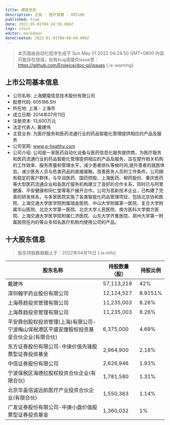 ```yaml
---
title: 健麾信息
description: 主板 - 医疗保健 - 605186
published: true
date: 2022-05-01T04:24:50.000Z
tags: stock
editor: markdown
dateCreated: 2022-01-01T00:00:00.000Z
---
```


> 本页面由自动化程序生成于 Sun May 01 2022 04:24:50 GMT+0800
> 内容可能存在错误，如有bug请提交issue至：https://github.com/Eroleice/doc-pi/issues
{.is-warning}

## 上市公司基本信息
- 公司名称: 上海健麾信息技术股份有限公司
- 股票代码: 605186.SH
- 所在地: 上海 - 上海市
- 成立日期: 2014年07月11日
- 注册资本: 13,600万元
- 法定代表人: 戴建伟
- 主营业务: 为医疗服务和医药流通行业的药品智能化管理提供相应的产品及服务
- 公司官网: www.g-healthy.com
- 公司介绍: 公司是一家医药自动化设备与医药信息化服务提供商，为医疗服务和医药流通行业的药品智能化管理提供相应的产品及服务，旨在提升相关机构的工作效率、服务质量和管理水平，减少患者排队等候时间,提升患者的就医体验，减少医务人员与危害药品的直接接触，改善医务人员的工作条件。公司拥有稳定的客户群体，与华润医药、国药控股、上海医药、柳药股份、重庆医药等大型医药流通企业和各医疗服务机构建立了良好的合作关系，同时已与阿里健康、平安健康和同仁堂等客户展开合作。公司为高新技术企业，已构建了完善的研发体系，与多家医院实施了各类智能化药品管理项目，包括北京协和医院、上海交通大学医学院附属瑞金医院、中山大学附属第一医院、复旦大学附属华山医院、北京大学第一医院、北京大学人民医院、南方医科大学南方医院、上海交通大学医学院附属仁济医院、山东大学齐鲁医院、郑州大学第一附属医院在内的等众多知名医疗机构均使用公司的产品。


## 十大股东信息
> 股东持股数据截止于：2022年04月15日
{.is-info}

| 股东名称 | 持股数量（股） | 持股比例 |
| --- | --- | --- |
| 戴建伟 | 57,113,219 | 42% |
| 深圳翰宇药业股份有限公司 | 12,124,527 | 8.9151% |
| 上海荐趋投资管理有限公司 | 11,235,003 | 8.26% |
| 上海荐趋投资管理有限公司 | 11,235,003 | 8.26% |
| 平安鼎创股权投资管理(上海)有限公司-宁波梅山保税港区平盛安康股权投资基金合伙企业(有限合伙) | 6,375,000 | 4.69% |
| 东方证券股份有限公司-中庚价值先锋股票型证券投资基金 | 2,964,900 | 2.18% |
| 中信证券股份有限公司 | 2,626,946 | 1.93% |
| 宁波保税区海德拉股权投资合伙企业(有限合伙) | 1,781,580 | 1.31% |
| 北京华盖信诚远航医疗产业投资合伙企业(有限合伙) | 1,550,363 | 1.14% |
| 广发证券股份有限公司-中庚小盘价值股票型证券投资基金 | 1,360,032 | 1% |




